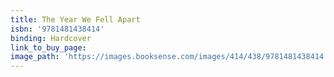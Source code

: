 ```yaml
---
title: The Year We Fell Apart
isbn: '9781481438414'
binding: Hardcover
link_to_buy_page:
image_path: 'https://images.booksense.com/images/414/438/9781481438414.jpg'
---
```


